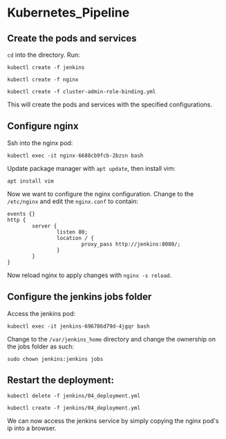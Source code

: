 # Kubernetes_Pipeline

## Create the pods and services

```cd``` into the directory. Run:

```kubectl create -f jenkins```

```kubectl create -f nginx```

```kubectl create -f cluster-admin-role-binding.yml```

This will create the pods and services with the specified configurations.

## Configure nginx

Ssh into the nginx pod:

```kubectl exec -it nginx-6688cb9fcb-2bzsn bash```

Update package manager with ```apt update```, then install vim:

```apt install vim```

Now we want to configure the nginx configuration. Change to the ```/etc/nginx``` and edit the ```nginx.conf``` to contain:

```
events {}
http {
        server {
                listen 80;
                location / {
                        proxy_pass http://jenkins:8080/;
                }
        }
}
```

Now reload nginx to apply changes with ```nginx -s reload```.

## Configure the jenkins jobs folder

Access the jenkins pod:

```kubectl exec -it jenkins-696786d79d-4jgqr bash```

Change to the ```/var/jenkins_home``` directory and change the ownership on the jobs folder as such:

```sudo chown jenkins:jenkins jobs```

## Restart the deployment:

```kubectl delete -f jenkins/04_deployment.yml```

```kubectl create -f jenkins/04_deployment.yml```

We can now access the jenkins service by simply copying the nginx pod's ip into a browser.

